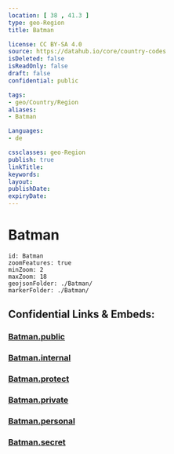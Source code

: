 ```yaml
---
location: [ 38 , 41.3 ] 
type: geo-Region
title: Batman

license: CC BY-SA 4.0
source: https://datahub.io/core/country-codes
isDeleted: false
isReadOnly: false
draft: false
confidential: public

tags:
- geo/Country/Region
aliases:
- Batman

Languages:
- de

cssclasses: geo-Region
publish: true
linkTitle: 
keywords: 
layout: 
publishDate: 
expiryDate: 
---
```


# Batman

```leaflet
id: Batman
zoomFeatures: true 
minZoom: 2 
maxZoom: 18
geojsonFolder: ./Batman/
markerFolder: ./Batman/
```


## Confidential Links & Embeds: 

### [Batman.public](/_public/\Earth\Continent\Europe\Europe~East\Turkey\Provinces~TurkeyBatman.public.md) 

### [Batman.internal](/_internal/\Earth\Continent\Europe\Europe~East\Turkey\Provinces~TurkeyBatman.internal.md) 

### [Batman.protect](/_protect/\Earth\Continent\Europe\Europe~East\Turkey\Provinces~TurkeyBatman.protect.md) 

### [Batman.private](/_private/\Earth\Continent\Europe\Europe~East\Turkey\Provinces~TurkeyBatman.private.md) 

### [Batman.personal](/_personal/\Earth\Continent\Europe\Europe~East\Turkey\Provinces~TurkeyBatman.personal.md) 

### [Batman.secret](/_secret/\Earth\Continent\Europe\Europe~East\Turkey\Provinces~TurkeyBatman.secret.md)

